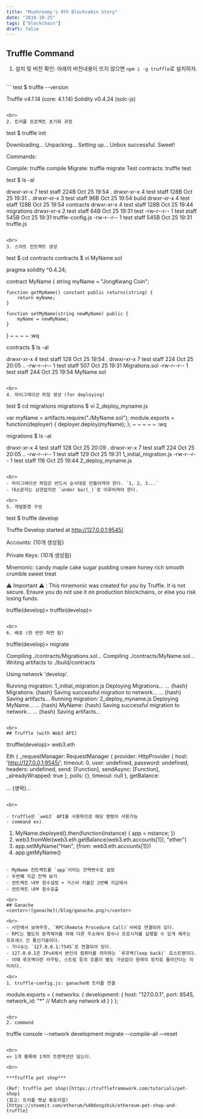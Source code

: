 ```yaml
---
title: "Mushroomy's 9th Blockcahin Story"
date: "2018-10-25"
tags: ["blockchain"]
draft: false
---
```


## Truffle Command
1. 설치 및 버전 확인: 아래의 버전내용이 뜨지 않으면 `npm i -g truffle`로 설치하자.

<br>
```
test $ truffle --version

Truffle v4.1.14 (core: 4.1.14)
Solidity v0.4.24 (solc-js)
```

<br>
2. 트러플 프로젝트 초기화 과정
```
test $ truffle init

Downloading...
Unpacking...
Setting up...
Unbox successful. Sweet!

Commands:

Compile:        truffle compile
Migrate:        truffle migrate
Test contracts: truffle test

test $ ls -al

drwxr-xr-x  7 test  staff   224B Oct 25 19:54 .
drwxr-xr-x  4 test  staff   128B Oct 25 19:31 ..
drwxr-xr-x  3 test  staff    96B Oct 25 19:54 build
drwxr-xr-x  4 test  staff   128B Oct 25 19:54 contracts
drwxr-xr-x  4 test  staff   128B Oct 25 19:44 migrations
drwxr-xr-x  2 test  staff    64B Oct 25 19:31 test
-rw-r--r--  1 test  staff   545B Oct 25 19:31 truffle-config.js
-rw-r--r--  1 test  staff   545B Oct 25 19:31 truffle.js
```

<br>
3. 스마트 컨트랙트 생성
```
test $ cd contracts
contracts $ vi MyName.sol


pragma solidity ^0.4.24;

contract MyName {
    string myName = "JongKwang Coin";

    function getMyName() constant public returns(string) {
        return myName;
    }

    function setMyName(string newMyName) public {
        myName = newMyName;
    }
}
~
~
~
~
:wq

contracts $ ls -al

drwxr-xr-x  4 test  staff  128 Oct 25 19:54 .
drwxr-xr-x  7 test  staff  224 Oct 25 20:05 ..
-rw-r--r--  1 test  staff  507 Oct 25 19:31 Migrations.sol
-rw-r--r--  1 test  staff  244 Oct 25 19:54 MyName.sol
```

<br>
4. 마이그레이션 파일 생성 (for deploying)
```
test $ cd migrations
migrations $ vi 2_deploy_myname.js

var myName = artifacts.require("./MyName.sol");
module.exports = function(deployer) {
        deployer.deploy(myName);
};
~
~
~
~
~
:wq

migrations $ ls -al

drwxr-xr-x  4 test  staff  128 Oct 25 20:09 .
drwxr-xr-x  7 test  staff  224 Oct 25 20:05 ..
-rw-r--r--  1 test  staff  129 Oct 25 19:31 1_initial_migration.js
-rw-r--r--  1 test  staff  116 Oct 25 19:44 2_deploy_myname.js
```

<br>
- 마이그레이션 파일은 반드시 순서대로 만들어져야 한다. `1, 2, 3...`
- 대소문자는 상관없지만 `under bar(_)`로 이루어져야 한다.

<br>
5. 개발환경 구성
```
test $ truffle develop

Truffle Develop started at http://127.0.0.1:9545/

Accounts:
{10개 생성됨}

Private Keys:
{10개 생성됨}

Mnemonic: candy maple cake sugar pudding cream honey rich smooth crumble sweet treat

⚠️  Important ⚠️  : This mnemonic was created for you by Truffle. It is not secure.
Ensure you do not use it on production blockchains, or else you risk losing funds.

truffle(develop)>
truffle(develop)>
```

<br>
6. 배포 (한 번만 하면 됨)
```
truffle(develop)> migrate

Compiling ./contracts/Migrations.sol...
Compiling ./contracts/MyName.sol...
Writing artifacts to ./build/contracts

Using network 'develop'.

Running migration: 1_initial_migration.js
  Deploying Migrations...
  ... {hash}
  Migrations: {hash}
Saving successful migration to network...
  ... {hash}
Saving artifacts...
Running migration: 2_deploy_myname.js
  Deploying MyName...
  ... {hash}
  MyName: {hash}
Saving successful migration to network...
  ... {hash}
Saving artifacts...
```

<br>
## Truffle (with Web3 API)
```
ttruffle(develop)> web3.eth

Eth {
  _requestManager:
   RequestManager {
     provider:
      HttpProvider {
        host: 'http://127.0.0.1:9545/',
        timeout: 0,
        user: undefined,
        password: undefined,
        headers: undefined,
        send: [Function],
        sendAsync: [Function],
        _alreadyWrapped: true },
     polls: {},
     timeout: null },
  getBalance:

  ... (생략)...

```

<br>

- truffle은 `web3` API를 사용하므로 해당 명령어 사용가능
- command ex)

```
1. MyName.deployed().then(function(instance) { app = nstance; })
2. web3.fromWei(web3.eth.getBalance(web3.eth.accounts[1]), "ether")
3. app.setMyName("Han", {from: web3.eth.accounts[1]})
4. app.getMyName()
```

- MyName 컨트랙트를 `app`이라는 전역변수로 설정
- 두번째 지갑 잔액 보기
- 컨트랙트 내부 함수설정 + 가스비 지불은 2번째 지갑에서
- 컨트랙트 내부 함수호출

<br>
## Ganache
<center>![ganache](/blog/ganache.png)</center>

<br>
- 사진에서 보여주듯, `RPC(Remote Procedure Call)`서버로 연결되어 있다.
- RPC는 별도의 원격제어를 위해 다른 주소에서 함수나 프로시저를 실행할 수 있게 해주는 프로세스 간 통신기술이다.
- 가나슈는 `127.0.0.1:7545`로 연결되어 있다.
- 127.0.0.1은 IPv4에서 본인의 컴퓨터를 의미하는 `루프백(loop back)` 호스트명이다.
- 이때 루프백이란 라우팅, 스트림 등의 흐름이 별도 가공없이 원래의 장치로 돌아간다는 의미이다.

<br>
1. truffle-config.js: ganache에 트러플 연결
```
module.exports = {
  networks: {
    development: {
      host: "127.0.0.1",
      port: 8545,
      network_id: "*" // Match any network id
    }
  }
};
```

<br>
2. command
```
truffle  console  --network development
migrate  --compile-all  —reset
```

<br>
=> 1개 블록에 1개의 트랜잭션만 담는다.

<br>

***Truffle pet shop***

(Ref: truffle pet shop)[https://truffleframework.com/tutorials/pet-shop]
(참고: 트러플 펫샵 튜토리얼)[https://steemit.com/etherum/%40dongshik/ethereum-pet-shop-and-truffle]